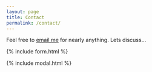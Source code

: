 ```yaml
---
layout: page
title: Contact
permalink: /contact/
---
```




Feel free to [email me](mailto:{{site.email}}) for nearly anything. Lets discuss...

{% include form.html %}

{% include modal.html %}
